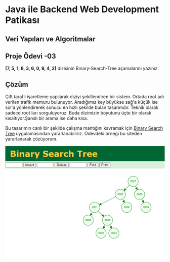 # Java ile Backend Web Development Patikası

## Veri Yapıları ve Algoritmalar  


## Proje Ödevi  -03

**[7, 5, 1, 8, 3, 6, 0, 9, 4, 2]** dizisinin Binary-Search-Tree aşamalarını yazınız.

## Çözüm
Çift taraflı işaretleme yapılarak diziyi şekillendiren bir sistem.
Ortada root adı verilen trafik memuru bulunuyor. Aradığımız key büyükse sağ'a küçük ise sol'a yönlendirerek sonucu en hızlı şekilde bulan tasarımdır. 
Teknik olarak sadece root ları sorguluyoruz. Buda dizimizin boyutunu üçte bir olarak kısaltıyor.Şanslı bir arama ise daha kısa.

Bu tasarımın canlı bir şekilde çalışma mantığını kavramak için [Binary Search Tree](https://www.cs.usfca.edu/~galles/visualization/BST.html) uygulamasından yararlanabiliriz.
Ödevdeki örneği bu siteden yararlanarak çözüyorum. 

![proje03](https://github.com/alierqul/Patika_JWBDP_Proje01/raw/main/proje03.PNG)
